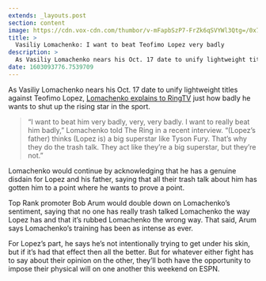 ```yaml
--- 
extends: _layouts.post 
section: content 
image: https://cdn.vox-cdn.com/thumbor/v-mFapbSzP7-FrZk6qSVYWl3Qtg=/0x787:2013x1841/fit-in/1200x630/cdn.vox-cdn.com/uploads/chorus_asset/file/21962396/1170915668.jpg.jpg 
title: > 
  Vasiliy Lomachenko: I want to beat Teofimo Lopez very badly 
description: > 
  As Vasiliy Lomachenko nears his Oct. 17 date to unify lightweight titles against Teofimo Lopez, Lomachenko explains to RingTV just how badly he wants to shut up the rising star in the sport.“I want to beat him very badly, very, very badly.I want to really beat him badly,” Lomachenko told The Ring in a recent interview.That’s why they do the trash talk.Top Rank promoter Bob Arum would double down on Lomachenko’s sentiment, saying that no one has really trash talked Lomachenko the way Lopez has and that it’s rubbed Lomachenko the wrong way. 
date: 1603093776.7539709 
--- 
```

<div><p id="HTMMsT">As Vasiliy Lomachenko nears his Oct. 17 date to unify lightweight titles against Teofimo Lopez, <a href="https://www.ringtv.com/611545-vasiliy-lomachenko-doesnt-hold-back-on-teofimo-lopez-i-want-to-beat-him-very-badly/">Lomachenko explains to RingTV</a> just how badly he wants to shut up the rising star in the sport.</p>
<blockquote><p id="Y4N4w3">&#8220;I want to beat him very badly, very, very badly. I want to really beat him badly,&#8221; Lomachenko told The Ring in a recent interview. &#8220;(Lopez&#8217;s father) thinks (Lopez is) a big superstar like Tyson Fury. That&#8217;s why they do the trash talk. They act like they&#8217;re a big superstar, but they&#8217;re not.&#8221;</p></blockquote>
<p id="71tEMy">Lomachenko would continue by acknowledging that he has a genuine disdain for Lopez and his father, saying that all their trash talk about him has gotten him to a point where he wants to prove a point. </p>
<p id="y6zA8h">Top Rank promoter Bob Arum would double down on Lomachenko&#8217;s sentiment, saying that no one has really trash talked Lomachenko the way Lopez has and that it&#8217;s rubbed Lomachenko the wrong way. That said, Arum says Lomachenko&#8217;s training has been as intense as ever. </p>
<p id="4kduPJ">For Lopez&#8217;s part, he says he&#8217;s not intentionally trying to get under his skin, but if it&#8217;s had that effect then all the better. But for whatever either fight has to say about their opinion on the other, they&#8217;ll both have the opportunity to impose their physical will on one another this weekend on ESPN. </p>
  
</div>
